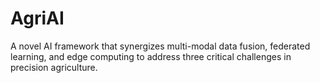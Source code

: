 # AgriAI
A novel AI framework that synergizes multi-modal data fusion, federated learning, and edge computing to address three critical challenges in precision agriculture.
